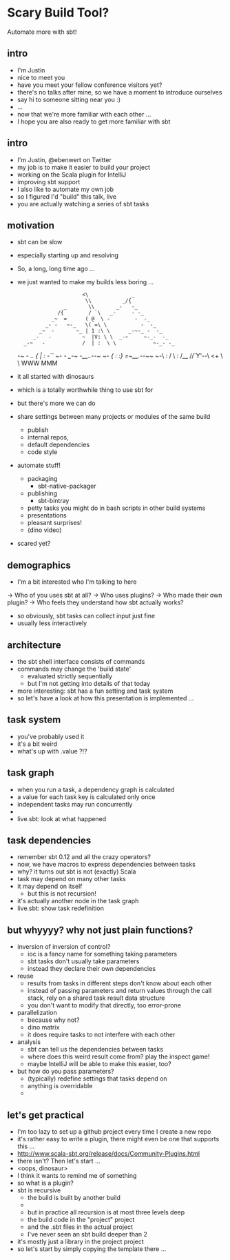 Scary Build Tool?
=================

Automate more with sbt!

## intro

* I'm Justin
* nice to meet you
* have you meet your fellow conference visitors yet?
* there's no talks after mine, so we have a moment to introduce ourselves
* say hi to someone sitting near you :)
* ...
* now that we're more familiar with each other ...
* I hope you are also ready to get more familiar with sbt


intro
-----
* I'm Justin, @ebenwert on Twitter
* my job is to make it easier to build your project
* working on the Scala plugin for IntelliJ
* improving sbt support
* I also like to automate my own job
* so I figured I'd "build" this talk, live
* you are actually watching a series of sbt tasks

motivation
----------
* sbt can be slow
* especially starting up and resolving
* So, a long, long time ago ...
* we just wanted to make my builds less boring ...

                           <\              _
                            \\          _/{
                     _       \\       _-   -_
                   /{        / `\   _-     - -_
                 _~  =      ( @  \ -        -  -_
               _- -   ~-_   \( =\ \           -  -_
             _~  -       ~_ | 1 :\ \      _-~-_ -  -_
           _-   -          ~  |V: \ \  _-~     ~-_-  -_
        _-~   -            /  | :  \ \            ~-_- -_
     _-~    -   _.._      {   | : _-``               ~- _-_
  _-~   -__..--~    ~-_  {   : \:}
=~__.--~~              ~-_\  :  /
                           \ : /__
                          //`Y'--\\
                         <+       \\
                          \\      WWW
                          MMM
* it all started with dinosaurs
* which is a totally worthwhile thing to use sbt for
* but there's more we can do
* share settings between many projects or modules of the same build
    * publish
    * internal repos, 
    * default dependencies
    * code style
* automate stuff!
    * packaging
        * sbt-native-packager
    * publishing
        * sbt-bintray
    * petty tasks you might do in bash scripts in other build systems
    * presentations
    * pleasant surprises!
    * (dino video) 
* scared yet?

demographics
------------
* I'm a bit interested who I'm talking to here

-> Who of you uses sbt at all?
-> Who uses plugins?
-> Who made their own plugin?
-> Who feels they understand how sbt actually works?

* so obviously, sbt tasks can collect input just fine
* usually less interactively

architecture
------------
* the sbt shell interface consists of commands
* commands may change the 'build state'
	* evaluated strictly sequentially
	* but I'm not getting into details of that today
* more interesting: sbt has a fun setting and task system
* so let's have a look at how this presentation is implemented ...

task system
-----------
* you've probably used it
* it's a bit weird
* what's up with .value ?!?

task graph
----------
* when you run a task, a dependency graph is calculated
* a value for each task key is calculated only once
* independent tasks may run concurrently
* <concurrent dinosaurs>
* live.sbt: look at what happened

task dependencies
-----------------
* remember sbt 0.12 and all the crazy operators?
* now, we have macros to express dependencies between tasks
* why? it turns out sbt is not (exactly) Scala
* task may depend on many other tasks
* it may depend on itself
	* but this is not recursion!
* it's actually another node in the task graph
* live.sbt: show task redefinition

but whyyyy? why not just plain functions?
-----------------------------------------
* inversion of inversion of control?
    * ioc is a fancy name for something taking parameters
    * sbt tasks don't usually take parameters
    * instead they declare their own dependencies
* reuse
	* results from tasks in different steps don't know about each other
	* instead of passing parameters and return values through the call stack, rely on a shared task result data structure
	* you don't want to modify that directly, too error-prone
* parallelization
	* because why not?
	* dino matrix
	* it does require tasks to not interfere with each other
* analysis
	* sbt can tell us the dependencies between tasks
	* where does this weird result come from? play the inspect game!
	* maybe IntelliJ will be able to make this easier, too?
* but how do you pass parameters?
	* (typically) redefine settings that tasks depend on
	* anything is overridable
	* <cycle dino>

let's get practical
-------------------
* I'm too lazy to set up a github project every time I create a new repo
* it's rather easy to write a plugin, there might even be one that supports this ...
* http://www.scala-sbt.org/release/docs/Community-Plugins.html
* there isn't? Then let's start ...
* <oops, dinosaur>
* I think it wants to remind me of something
* so what is a plugin?
* sbt is recursive
    * the build is built by another build
    * <yo dawg pic>
    * but in practice all recursion is at most three levels deep
    * the build code in the "project" project
    * and the .sbt files in the actual project
    * I've never seen an sbt build deeper than 2
* it's mostly just a library in the project project
* so let's start by simply copying the template there ...
